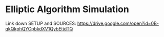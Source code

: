 # Elliptic Algorithm Simulation

Link down SETUP and SOURCES: https://drive.google.com/open?id=0B-qkQkphQYCpbkdXV1QybEtjdTQ
